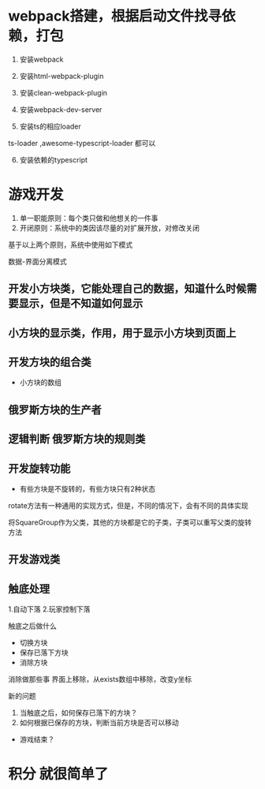 # webpack搭建，根据启动文件找寻依赖，打包

1. 安装webpack

2. 安装html-webpack-plugin

3. 安装clean-webpack-plugin

4. 安装webpack-dev-server

5. 安装ts的相应loader

ts-loader ,awesome-typescript-loader 都可以

6. 安装依赖的typescript


#  游戏开发

1. 单一职能原则：每个类只做和他想关的一件事
2. 开闭原则：系统中的类因该尽量的对扩展开放，对修改关闭


基于以上两个原则，系统中使用如下模式

数据-界面分离模式


## 开发小方块类，它能处理自己的数据，知道什么时候需要显示，但是不知道如何显示


## 小方块的显示类，作用，用于显示小方块到页面上

## 开发方块的组合类

- 小方块的数组

## 俄罗斯方块的生产者

## 逻辑判断 俄罗斯方块的规则类

## 开发旋转功能

- 有些方块是不旋转的，有些方块只有2种状态

rotate方法有一种通用的实现方式，但是，不同的情况下，会有不同的具体实现

将SquareGroup作为父类，其他的方块都是它的子类，子类可以重写父类的旋转方法

## 开发游戏类


## 触底处理

1.自动下落
2.玩家控制下落

触底之后做什么

- 切换方块
- 保存已落下方块
- 消除方块

消除做那些事
界面上移除，从exists数组中移除，改变y坐标

新的问题

1. 当触底之后，如何保存已落下的方块？
2. 如何根据已保存的方块，判断当前方块是否可以移动

- 游戏结束？


# 积分 就很简单了